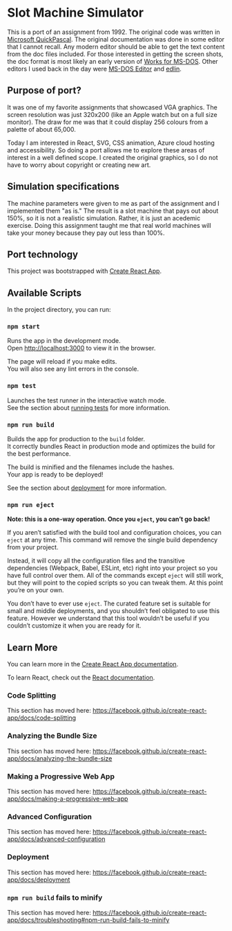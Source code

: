 # Slot Machine Simulator

This is a port of an assignment from 1992. The original code was written in [Microsoft QuickPascal](https://en.wikipedia.org/wiki/Microsoft_Pascal). The original documentation was done in some editor that I cannot recall. Any modern editor should be able to get the text content from the doc files included. For those interested in getting the screen shots, the doc format is most likely an early version of [Works for MS-DOS](https://en.wikipedia.org/wiki/Microsoft_Works#Works_for_MS-DOS). Other editors I used back in the day were [MS-DOS Editor](https://en.wikipedia.org/wiki/MS-DOS_Editor) and [edlin](https://en.wikipedia.org/wiki/Edlin).

## Purpose of port?

It was one of my favorite assignments that showcased VGA graphics. The screen resolution was just 320x200 (like an Apple watch but on a full size monitor). The draw for me was that it could display 256 colours from a palette of about 65,000.

Today I am interested in React, SVG, CSS animation, Azure cloud hosting and accessibility. So doing a port allows me to explore these areas of interest in a well defined scope. I created the original graphics, so I do not have to worry about copyright or creating new art.

## Simulation specifications

The machine parameters were given to me as part of the assignment and I implemented them "as is." The result is a slot machine that pays out about 150%, so it is not a realistic simulation. Rather, it is just an acedemic exercise. Doing this assignment taught me that real world machines will take your money because they pay out less than 100%.

## Port technology

This project was bootstrapped with [Create React App](https://github.com/facebook/create-react-app).

## Available Scripts

In the project directory, you can run:

### `npm start`

Runs the app in the development mode.<br />
Open [http://localhost:3000](http://localhost:3000) to view it in the browser.

The page will reload if you make edits.<br />
You will also see any lint errors in the console.

### `npm test`

Launches the test runner in the interactive watch mode.<br />
See the section about [running tests](https://facebook.github.io/create-react-app/docs/running-tests) for more information.

### `npm run build`

Builds the app for production to the `build` folder.<br />
It correctly bundles React in production mode and optimizes the build for the best performance.

The build is minified and the filenames include the hashes.<br />
Your app is ready to be deployed!

See the section about [deployment](https://facebook.github.io/create-react-app/docs/deployment) for more information.

### `npm run eject`

**Note: this is a one-way operation. Once you `eject`, you can’t go back!**

If you aren’t satisfied with the build tool and configuration choices, you can `eject` at any time. This command will remove the single build dependency from your project.

Instead, it will copy all the configuration files and the transitive dependencies (Webpack, Babel, ESLint, etc) right into your project so you have full control over them. All of the commands except `eject` will still work, but they will point to the copied scripts so you can tweak them. At this point you’re on your own.

You don’t have to ever use `eject`. The curated feature set is suitable for small and middle deployments, and you shouldn’t feel obligated to use this feature. However we understand that this tool wouldn’t be useful if you couldn’t customize it when you are ready for it.

## Learn More

You can learn more in the [Create React App documentation](https://facebook.github.io/create-react-app/docs/getting-started).

To learn React, check out the [React documentation](https://reactjs.org/).

### Code Splitting

This section has moved here: https://facebook.github.io/create-react-app/docs/code-splitting

### Analyzing the Bundle Size

This section has moved here: https://facebook.github.io/create-react-app/docs/analyzing-the-bundle-size

### Making a Progressive Web App

This section has moved here: https://facebook.github.io/create-react-app/docs/making-a-progressive-web-app

### Advanced Configuration

This section has moved here: https://facebook.github.io/create-react-app/docs/advanced-configuration

### Deployment

This section has moved here: https://facebook.github.io/create-react-app/docs/deployment

### `npm run build` fails to minify

This section has moved here: https://facebook.github.io/create-react-app/docs/troubleshooting#npm-run-build-fails-to-minify
